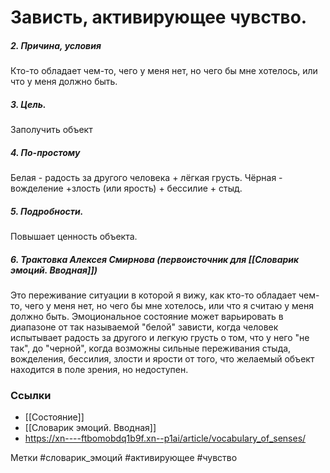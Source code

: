 
#  Зависть, активирующее чувство.

##### 2. Причина, условия
Кто-то обладает чем-то, чего у меня нет, но чего бы мне хотелось, или что у меня должно быть.

##### 3. Цель.
Заполучить объект

##### 4. По-простому
Белая - радость за другого человека + лёгкая грусть.
Чёрная - вожделение +злость (или ярость) + бессилие + стыд.

##### 5. Подробности.
Повышает ценность объекта.

##### 6. Трактовка Алексея Смирнова (первоисточник для [[Словарик эмоций. Вводная]])
Это переживание ситуации в которой я вижу, как кто-то обладает чем-то, чего у меня нет, но чего бы мне хотелось, или что я считаю у меня должно быть. Эмоциональное состояние может варьировать в диапазоне от так называемой "белой" зависти, когда человек испытывает радость за другого и легкую грусть о том, что у него "не так", до "черной", когда возможны сильные переживания стыда, вожделения, бессилия, злости и ярости от того, что желаемый объект находится в поле зрения, но недоступен.


### Ссылки
- [[Состояние]]
- [[Словарик эмоций. Вводная]]
- https://xn----ftbomobdq1b9f.xn--p1ai/article/vocabulary_of_senses/

Метки #словарик_эмоций #активирующее #чувство 


